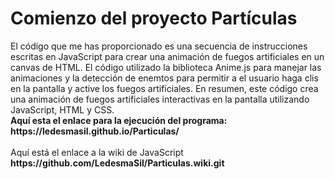 <h1>
Comienzo del proyecto Partículas</h1>
<stron>El código que me has proporcionado es una secuencia de instrucciones escritas en JavaScript para crear una animación de fuegos artificiales en un canvas de HTML. El código utilizado la biblioteca Anime.js para manejar las animaciones y la detección de enemtos para permitir a el usuario haga clis en la pantalla y active los fuegos artificiales. En resumen, este código crea una animación de fuegos artificiales interactivas en la pantalla utilizando JavaScript, HTML y CSS.</stron>
<br><strong>Aquí esta el enlace para la ejecución del programa: https://ledesmasil.github.io/Particulas/</br></strong>
<br><strng>
Aquí  está el enlace a la wiki de JavaScript</br><strong>
https://github.com/LedesmaSil/Particulas.wiki.git
